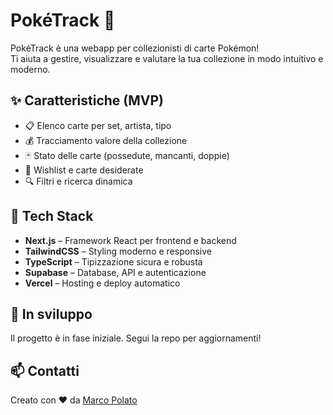 # PokéTrack 🎴

PokéTrack è una webapp per collezionisti di carte Pokémon!  
Ti aiuta a gestire, visualizzare e valutare la tua collezione in modo intuitivo e moderno.

## ✨ Caratteristiche (MVP)

- 📋 Elenco carte per set, artista, tipo
- 💰 Tracciamento valore della collezione
- 🃏 Stato delle carte (possedute, mancanti, doppie)
- 🎯 Wishlist e carte desiderate
- 🔍 Filtri e ricerca dinamica

## 🧱 Tech Stack

- **Next.js** – Framework React per frontend e backend
- **TailwindCSS** – Styling moderno e responsive
- **TypeScript** – Tipizzazione sicura e robusta
- **Supabase** – Database, API e autenticazione
- **Vercel** – Hosting e deploy automatico

## 🚧 In sviluppo

Il progetto è in fase iniziale. Segui la repo per aggiornamenti!

## 📫 Contatti

Creato con ❤️ da [Marco Polato](https://github.com/marcopolato)
